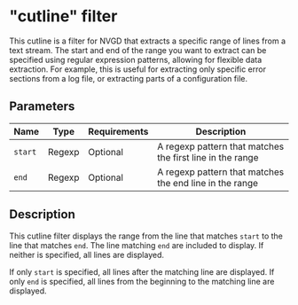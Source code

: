 # "cutline" filter

This cutline is a filter for NVGD that extracts a specific range of lines
from a text stream. The start and end of the range you want to extract can
be specified using regular expression patterns, allowing for flexible data
extraction. For example, this is useful for extracting only specific error
sections from a log file, or extracting parts of a configuration file.

## Parameters

Name    |Type   |Requirements |Description
--------|-------|-------------|------------
`start` |Regexp |Optional     |A regexp pattern that matches the first line in the range
`end`   |Regexp |Optional     |A regexp pattern that matches the end line in the range

## Description

This cutline filter displays the range from the line that matches `start` to
the line that matches `end`.  The line matching `end` are included to display.
If neither is specified, all lines are displayed.

If only `start` is specified, all lines after the matching line are displayed.
If only `end` is specified, all lines from the beginning to the matching line
are displayed.
